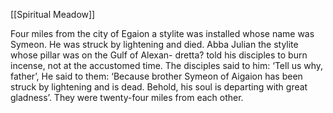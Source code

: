 [[Spiritual Meadow]]
 
Four miles from the city of Egaion a stylite was installed whose name was Symeon. He was struck by lightening and died. Abba Julian the stylite whose pillar was on the Gulf of Alexan- dretta? told his disciples to burn incense, not at the accustomed time. The disciples said to him: ‘Tell us why, father’, He said to them: ‘Because brother Symeon of Aigaion has been struck by lightening and is dead. Behold, his soul is departing with great gladness’. They were twenty-four miles from each other. 
